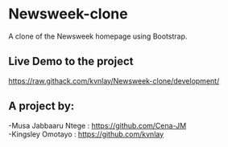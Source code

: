 # Newsweek-clone
A clone of the Newsweek homepage using Bootstrap.

## Live Demo to the project
https://raw.githack.com/kvnlay/Newsweek-clone/development/

## A project by:
-Musa Jabbaaru Ntege : https://github.com/Cena-JM<br>
-Kingsley Omotayo : https://github.com/kvnlay
